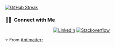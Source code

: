 <!-- <img src="https://raw.githubusercontent.com/Antimatterr/Antimatterr/master/assets/Aditya%20Vikram%20Singh%20Banner.png">
 -->
<!-- <h2> Hey there! I'm Sidhant.</h2>

![](https://komarev.com/ghpvc/?username=Antimatterr)

<a href="https://github.com/Antimatterr">
  <img height="180em" src="https://github-readme-stats.vercel.app/api?username=Antimatterr&theme=dark&show_icons=true" />
  <img height="180em" src="https://github-readme-stats.vercel.app/api/top-langs/?username=AntimatterR&theme=dark&layout=compact" />
</a>

<br/> -->

[![GitHub Streak](https://streak-stats.demolab.com/?user=DenverCoder1&theme=dark)](https://git.io/streak-stats)

<h3> 🤝🏻 &nbsp;Connect with Me </h3>

<p align="center">
<a href="https://www.linkedin.com/in/sidhant-singh-063a691b7/"><img alt="LinkedIn" src="https://img.shields.io/badge/LinkedIn-Sidhant%20Singh-blue?style=flat-square&logo=linkedin"></a>
 <a href="https://stackoverflow.com/users/13819831/pyscho"><img alt="Stackoverflow" src="https://img.shields.io/badge/Stackoverflow-Sidhant%20Singh-orange?style=flat-square&logo=stackoverflow"></a>
</p>


⭐️ From [Antimatterr](https://github.com/Antimatterr)
